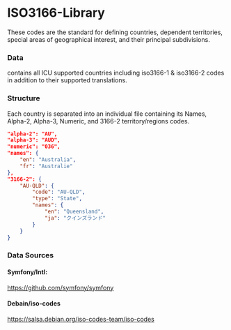 # ISO3166-Library
These codes are the standard for defining countries, dependent territories, special areas of geographical interest, and their principal subdivisions.

### Data 
contains all ICU supported countries including iso3166-1 & iso3166-2 codes in addition to their supported translations.

### Structure
Each country is separated into an individual file containing its Names, Alpha-2, Alpha-3, Numeric, and 3166-2 territory/regions codes.

```json
"alpha-2": "AU",
"alpha-3": "AUD",
"numeric": "036",
"names": {
    "en": "Australia",
    "fr": "Australie"
},
"3166-2": {
    "AU-QLD": {
        "code": "AU-QLD",
        "type": "State",
        "names": {
            "en": "Queensland",
            "ja": "クインズランド"
        }
    }
}
```

### Data Sources
#### Symfony/Intl: 
https://github.com/symfony/symfony
#### Debain/iso-codes
https://salsa.debian.org/iso-codes-team/iso-codes


